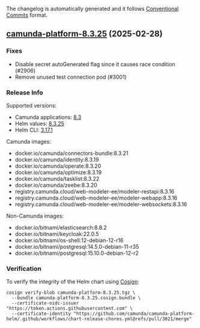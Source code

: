 The changelog is automatically generated and it follows [Conventional Commits](https://www.conventionalcommits.org/en/v1.0.0/) format.

## [camunda-platform-8.3.25](https://github.com/camunda/camunda-platform-helm/releases/tag/camunda-platform-8.3.25) (2025-02-28)

### Fixes

- Disable secret autoGenerated flag since it causes race condition (#2906)
- Remove unused test connection pod (#3001)

<!-- generated by git-cliff -->
### Release Info

Supported versions:

- Camunda applications: [8.3](https://github.com/camunda/camunda-platform/releases?q=tag%3A8.3&expanded=true)
- Helm values: [8.3.25](https://artifacthub.io/packages/helm/camunda/camunda-platform/8.3.25#parameters)
- Helm CLI: [3.17.1](https://github.com/helm/helm/releases/tag/v3.17.1)

Camunda images:

- docker.io/camunda/connectors-bundle:8.3.21
- docker.io/camunda/identity:8.3.19
- docker.io/camunda/operate:8.3.20
- docker.io/camunda/optimize:8.3.19
- docker.io/camunda/tasklist:8.3.22
- docker.io/camunda/zeebe:8.3.20
- registry.camunda.cloud/web-modeler-ee/modeler-restapi:8.3.16
- registry.camunda.cloud/web-modeler-ee/modeler-webapp:8.3.16
- registry.camunda.cloud/web-modeler-ee/modeler-websockets:8.3.16

Non-Camunda images:

- docker.io/bitnami/elasticsearch:8.8.2
- docker.io/bitnami/keycloak:22.0.5
- docker.io/bitnami/os-shell:12-debian-12-r16
- docker.io/bitnami/postgresql:14.5.0-debian-11-r35
- docker.io/bitnami/postgresql:15.10.0-debian-12-r2

### Verification

To verify the integrity of the Helm chart using [Cosign](https://docs.sigstore.dev/signing/quickstart/):

```shell
cosign verify-blob camunda-platform-8.3.25.tgz \
  --bundle camunda-platform-8.3.25.cosign.bundle \
  --certificate-oidc-issuer "https://token.actions.githubusercontent.com" \
  --certificate-identity "https://github.com/camunda/camunda-platform-helm/.github/workflows/chart-release-chores.yml@refs/pull/3021/merge"
```
